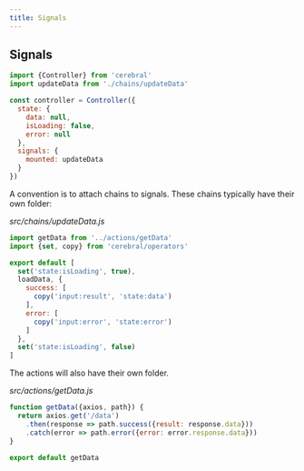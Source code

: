 ```yaml
---
title: Signals
---
```


## Signals

```js
import {Controller} from 'cerebral'
import updateData from './chains/updateData'

const controller = Controller({
  state: {
    data: null,
    isLoading: false,
    error: null
  },
  signals: {
    mounted: updateData
  }
})
```

A convention is to attach chains to signals. These chains typically have their own folder:

*src/chains/updateData.js*
```js
import getData from '../actions/getData'
import {set, copy} from 'cerebral/operators'

export default [
  set('state:isLoading', true),
  loadData, {
    success: [
      copy('input:result', 'state:data')
    ],
    error: [
      copy('input:error', 'state:error')
    ]
  },
  set('state:isLoading', false)
]
```

The actions will also have their own folder.

*src/actions/getData.js*
```js
function getData({axios, path}) {
  return axios.get('/data')
    .then(response => path.success({result: response.data}))
    .catch(error => path.error({error: error.response.data}))
}

export default getData
```
